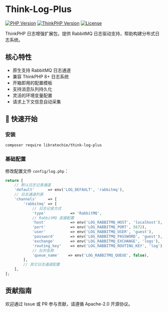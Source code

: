 # Think-Log-Plus

[![PHP Version](https://img.shields.io/badge/PHP-%3E%3D8.0-8892BF.svg)](https://php.net/)
[![ThinkPHP Version](https://img.shields.io/badge/ThinkPHP-%3E%3D8.0-blue.svg)](https://www.thinkphp.cn/)
[![License](https://img.shields.io/badge/License-Apache--2.0-blue.svg)](LICENSE)

ThinkPHP 日志增强扩展包，提供 RabbitMQ 日志驱动支持，帮助构建分布式日志系统。

## 核心特性

- 原生支持 RabbitMQ 日志通道
- 兼容 ThinkPHP 8+ 日志系统
- 开箱即用的配置模板
- 支持消息队列持久化
- 灵活的环境变量配置
- 请求上下文信息自动采集

## 🚀 快速开始

### 安装

```bash
composer require libratechie/think-log-plus
```

### 基础配置

修改配置文件 `config/log.php`：

```php
return [
    // 默认日志记录通道
    'default'      => env('LOG_DEFAULT', 'rabbitmq'),
    // 日志通道列表
    'channels'     => [
        'rabbitmq' => [
            // 日志记录方式
            'type'           => 'RabbitMQ',
            // RabbitMQ 连接配置
            'host'           => env('LOG_RABBITMQ_HOST', 'localhost'),
            'port'           => env('LOG_RABBITMQ_PORT', 5672),
            'user'           => env('LOG_RABBITMQ_USER', 'guest'),
            'password'       => env('LOG_RABBITMQ_PASSWORD', 'guest'),
            'exchange'       => env('LOG_RABBITMQ_EXCHANGE', 'logs'),
            'routing_key'    => env('LOG_RABBITMQ_ROUTING_KEY', 'log'),
            // 队列名称
            'queue_name'    => env('LOG_RABBITMQ_QUEUE', false),
        ],
        // 其它日志通道配置
    ],
];
```

## 贡献指南
欢迎通过 Issue 或 PR 参与贡献，请遵循 Apache-2.0 开源协议。